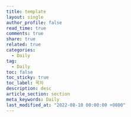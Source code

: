 ```yaml
---
title: template
layout: single
author_profile: false
read_time: true
comments: true
share: true
related: true
categories:
  - Daily
tag:
  - Daily
toc: false
toc_sticky: true
toc_label: 목차
description: desc
article_section: section
meta_keywords: Daily
last_modified_at: "2022-08-10 00:00:00 +0800"
---
```



